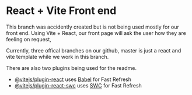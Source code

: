 # React + Vite Front end 

This branch was accidently created but is not being used mostly for our front end. Using Vite + React, our front page will ask the user how they are feeling on request, 

Currently, three offical branches on our github, master is just a react and vite template while we work in this branch. 

There are also two plugins being used for the readme. 

- [@vitejs/plugin-react](https://github.com/vitejs/vite-plugin-react/blob/main/packages/plugin-react/README.md) uses [Babel](https://babeljs.io/) for Fast Refresh
- [@vitejs/plugin-react-swc](https://github.com/vitejs/vite-plugin-react-swc) uses [SWC](https://swc.rs/) for Fast Refresh
